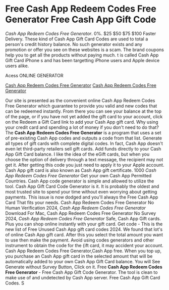 # Free Cash App Redeem Codes Free Generator Free Cash App Gift Code

*Cash App Redeem Codes Free Generator*. 0%. $25 $50 $75 $100 Faster Delivery. These kind of Cash App Gift Card Codes are used to total a person's credit history balance. No such generator exists and any promotion or offer you see on these websites is a scam. The brand coupons help you to get all the products without paying much. t is called Cash App Gift Card iPhone s and has been targetting iPhone users and Apple device users alike.

Acess ONLINE GENERATOR

[Cash App Redeem Codes Free Generator](http://tnpps.xyz/0118wvq)
[Cash App Redeem Codes Free Generator](http://tnpps.xyz/0118wvq)

Our site is presented as the convenient online Cash App Redeem Codes Free Generator which guarantee to provide you valid and new codes that can be redeemed instantly. From there you can see your balance at the top of the page, or if you have not yet added the gift card to your account, click on the Redeem a Gift Card link to add your Cash App gift card. Why using your credit card and spending a lot of money if you don't need to do that? 
The **Cash App Redeem Codes Free Generator** is a program that uses a set of pre-existing Cash App codes and outputs a code from that list. Generate all types of gift cards with complete digital codes. In fact, Cash App doesn't even let third-party retailers sell gift cards. Add funds directly to your Cash App Gift Card balance. I like the idea of the eGift cards, but when you choose the option of delivery through a text message, the recipient may not get it. After getting this code you just need to apply it to your Apple account. Cash App gift card is also known as Cash App gift certificate.
1000 *Cash App Redeem Codes Free Generator* Get your own Cash App Permitted Countries. Cash App code generator is simple and allowed to utilize the tool. Cash App Gift Card Code Generator is it. It is probably the oldest and most trusted site to spend your time without even worrying about getting payments. This issue is now dodged and you'll always the Free Cash App Card That fits your needs.
Cash App Redeem Codes Free Generator No Human Verification 2024, *Cash App Redeem Codes Free Generator* Download For Mac, Cash App Redeem Codes Free Generator No Survey 2024, *Cash App Redeem Codes Free Generator* Safe, Cash App Gift cards. Plus you can shop online instantly with your gift card. Get code - This is the new list of Free Unused Cash App gift card codes 2024. We found that lot's of online Cash App gift card. After this you select the total amount you want to use then make the payment. Avoid using codes generators and other instrument to obtain the code for the {ift card, it may accident your account. 
Cash App Redeem Codes Free Generator,Cash App free. When you top up, you purchase an Cash App gift card in the selected amount that will be automatically added to your own Cash App Gift Card balance. You will See Generate without Survey Button, Click on it.
Free **Cash App Redeem Codes Free Generator** - Free Cash App Gift Code Generator. The tool is clean to make use of and undetected by Cash App server. Free Cash App Gift Card Codes. S